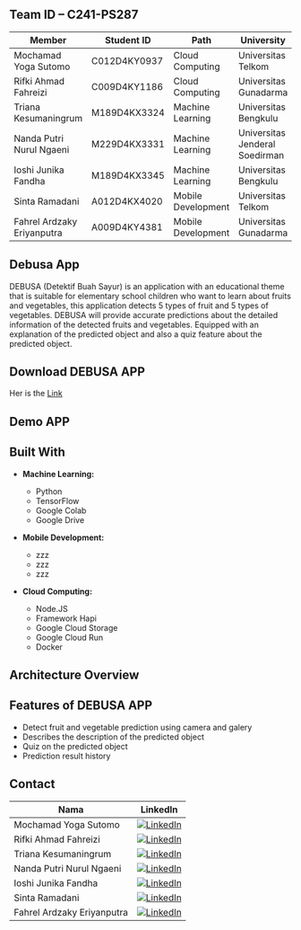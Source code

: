 ## Team ID – C241-PS287
| Member    | Student ID    | Path    | University    |
|------------|------------|------------|------------|
| Mochamad Yoga Sutomo    | C012D4KY0937      | Cloud Computing     | Universitas Telkom     |
| Rifki Ahmad Fahreizi   | C009D4KY1186     | Cloud Computing     | Universitas Gunadarma     |
| Triana Kesumaningrum    | M189D4KX3324     | Machine Learning     | Universitas Bengkulu     |
| Nanda Putri Nurul Ngaeni    | M229D4KX3331    | Machine Learning    | Universitas Jenderal Soedirman    |
| Ioshi Junika Fandha    | M189D4KX3345    | Machine Learning    | Universitas Bengkulu    |
| Sinta Ramadani    | A012D4KX4020    | Mobile Development    | Universitas Telkom    |
| Fahrel Ardzaky Eriyanputra    | A009D4KY4381    | Mobile Development    | Universitas Gunadarma    |

## Debusa App
DEBUSA (Detektif Buah Sayur) is an application with an educational theme that is suitable for elementary school children who want to learn about fruits and vegetables, this application detects 5 types of fruit and 5 types of vegetables. DEBUSA will provide accurate predictions about the detailed information of the detected fruits and vegetables. Equipped with an explanation of the predicted object and also a quiz feature about the predicted object.

## Download DEBUSA APP
Her is the [Link](https://drive.google.com/drive/folders/18cIAinUntptxbTILp1_wKLJbnjRAgO3W?usp=drive_link)

## Demo APP

## Built With
- **Machine Learning:**
  - Python
  - TensorFlow
  - Google Colab
  - Google Drive
  
- **Mobile Development:**
  - zzz
  - zzz
  - zzz
  
- **Cloud Computing:**
  - Node.JS
  - Framework Hapi
  - Google Cloud Storage  
  - Google Cloud Run
  - Docker

## Architecture Overview

## Features of DEBUSA APP
- Detect fruit and vegetable prediction using camera and galery
- Describes the description of the predicted object
- Quiz on the predicted object
- Prediction result history

## Contact

| Nama  | LinkedIn |
|-------|----------|
| Mochamad Yoga Sutomo  | [![LinkedIn](https://img.shields.io/badge/LinkedIn-%230077B5.svg?logo=linkedin&logoColor=white)]()  |
| Rifki Ahmad Fahreizi  | [![LinkedIn](https://img.shields.io/badge/LinkedIn-%230077B5.svg?logo=linkedin&logoColor=white)](https://www.linkedin.com/in/rifki-ahmad-fahreizi/)  |
| Triana Kesumaningrum  | [![LinkedIn](https://img.shields.io/badge/LinkedIn-%230077B5.svg?logo=linkedin&logoColor=white)](https://www.linkedin.com/in/triana-kesumaningrum/)  |
| Nanda Putri Nurul Ngaeni  | [![LinkedIn](https://img.shields.io/badge/LinkedIn-%230077B5.svg?logo=linkedin&logoColor=white)]()  |
| Ioshi Junika Fandha  | [![LinkedIn](https://img.shields.io/badge/LinkedIn-%230077B5.svg?logo=linkedin&logoColor=white)]()  |
| Sinta Ramadani  | [![LinkedIn](https://img.shields.io/badge/LinkedIn-%230077B5.svg?logo=linkedin&logoColor=white)]()  |
| Fahrel Ardzaky Eriyanputra  | [![LinkedIn](https://img.shields.io/badge/LinkedIn-%230077B5.svg?logo=linkedin&logoColor=white)]()  |
